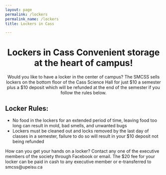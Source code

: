 ```yaml
---
layout: page
permalink: /lockers
permalink_name: /lockers
title: Lockers in Cass

---  
```

<h1 align="center">Lockers in Cass
Convenient storage at the heart of campus!</h1>

<p align="center">Would you like to have a locker in the center of campus? The SMCSS sells lockers on the bottom floor of the Cass Science Hall for just $10 a semester plus a $10 deposit which will be refunded at the end of the semester if you follow the rules below.</p>

<h2>Locker Rules:</h2>
<ul>
<li>No food in the lockers for an extended period of time, leaving food too long can result in mold, bad smells, and unwanted bugs
<li>Lockers must be cleaned out and locks removed by the last day of classes in a semester, failure to do so will result in your $10 deposit not being refunded
</ul></p>

<p align="centre">How can you get your hands on a locker? Contact any one of the executive members of the society through Facebook or email. The $20 fee for your locker can be paid in cash to any executive member or e-transferred to smcss@upeisu.ca</p>
